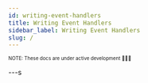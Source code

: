```yaml
---
id: writing-event-handlers
title: Writing Event Handlers
sidebar_label: Writing Event Handlers
slug: /
---
```


<sub><sup> NOTE: These docs are under active development 👷‍♀️👷 </sup></sub>

---s